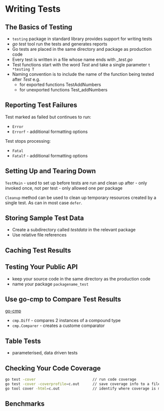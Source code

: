 # Writing Tests

## The Basics of Testing

- `testing` package in standard library provides support for writing tests
- *go test* tool run the tests and generates reports
- Go tests are placed in the same directory and package as production code
- Every test is written in a file whose name ends with *_test.go*
- Test functions start with the word *Test* and take a single parameter
    `t *testing T`
- Naming convention is to include the name of the function being tested
after *Test*  e.g. 
    - for exported functions TestAddNumbers
    - for unexported functions Test_addNumbers

## Reporting Test Failures

Test marked as failed but continues to run:
- `Error` 
- `Errorf` - additional formatting options

Test stops processing:
- `Fatal` 
- `Fatalf` - additional formatting options

## Setting Up and Tearing Down

`TestMain` - used to set up before tests are run and clean up after
    - only invoked once, not per test
    - only allowed one per package

`Cleanup` method can be used to clean up temporary resources created
by a single test. As can in most case `defer`.

## Storing Sample Test Data

- Create a subdirectory called *testdata* in the relevant package
- Use relative file references

## Caching Test Results

## Testing Your Public API

- keep your source code in the same directory as the production code
- name your package `packagename_test`

## Use go-cmp to Compare Test Results

[go-cmp](https://github.com/google/go-cmp)
- `cmp.Diff` - compares 2 instances of a compound type
- `cmp.Comparer` - creates a custome comparator

## Table Tests

- parameterised, data driven tests

## Checking Your Code Coverage

```bash
go test -cover                          // run code coverage
go test -cover -coverprofile=c.out      // save coverage info to a file
go tool cover -html=c.out               // identify where coverage is missing
```

## Benchmarks


